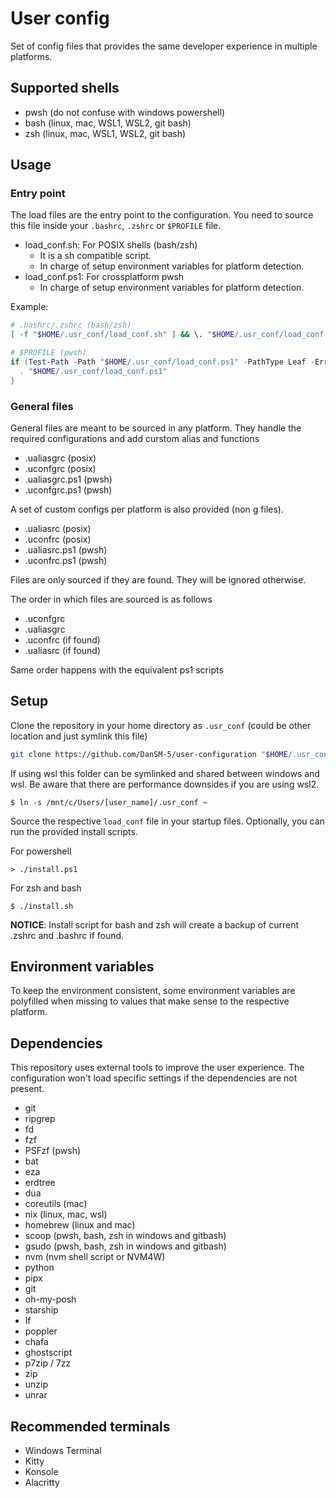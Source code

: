 User config
============

Set of config files that provides the same developer experience in multiple platforms.

## Supported shells

- pwsh (do not confuse with windows powershell)
- bash (linux, mac, WSL1, WSL2, git bash)
- zsh (linux, mac, WSL1, WSL2, git bash)

## Usage

### Entry point

The load files are the entry point to the configuration. You need to source this file inside your `.bashrc`, `.zshrc` or `$PROFILE` file.

- load_conf.sh: For POSIX shells (bash/zsh)
  - It is a sh compatible script.
  - In charge of setup environment variables for platform detection.
- load_conf.ps1: For crossplatform pwsh
  - In charge of setup environment variables for platform detection.

Example:

```bash
# .bashrc/.zshrc (bash/zsh)
[ -f "$HOME/.usr_conf/load_conf.sh" ] && \. "$HOME/.usr_conf/load_conf.sh"
```

```powershell
# $PROFILE (pwsh)
if (Test-Path -Path "$HOME/.usr_conf/load_conf.ps1" -PathType Leaf -ErrorAction SilentlyContinue) {
  . "$HOME/.usr_conf/load_conf.ps1"
}
```

### General files

General files are meant to be sourced in any platform. They handle the required configurations and add curstom alias and functions

* .ualiasgrc (posix)
* .uconfgrc (posix)
* .ualiasgrc.ps1 (pwsh)
* .uconfgrc.ps1 (pwsh)

A set of custom configs per platform is also provided (non g files).

* .ualiasrc (posix)
* .uconfrc (posix)
* .ualiasrc.ps1 (pwsh)
* .uconfrc.ps1 (pwsh)

Files are only sourced if they are found. They will be ignored otherwise.

The order in which files are sourced is as follows

- .uconfgrc
- .ualiasgrc
- .uconfrc (if found)
- .ualiasrc (if found)

Same order happens with the equivalent ps1 scripts

## Setup

Clone the repository in your home directory as `.usr_conf` (could be other location and just symlink this file)

```bash
git clone https://github.com/DanSM-5/user-configuration "$HOME/.usr_conf"
```

If using wsl this folder can be symlinked and shared between windows and wsl.
Be aware that there are performance downsides if you are using wsl2.

```
$ ln -s /mnt/c/Users/[user_name]/.usr_conf ~
```

Source the respective `load_conf` file in your startup files.
Optionally, you can run the provided install scripts.

For powershell

```pwsh
> ./install.ps1
```

For zsh and bash

```
$ ./install.sh
```

**NOTICE**: Install script for bash and zsh will create a backup of current .zshrc and .bashrc if found.

## Environment variables

To keep the environment consistent, some environment variables are polyfilled when missing to values that make sense to the respective platform.

## Dependencies

This repository uses external tools to improve the user experience.
The configuration won't load specific settings if the dependencies are not present.

* git
* ripgrep
* fd
* fzf
* PSFzf (pwsh)
* bat
* eza
* erdtree
* dua
* coreutils (mac)
* nix (linux, mac, wsl)
* homebrew (linux and mac)
* scoop (pwsh, bash, zsh in windows and gitbash)
* gsudo (pwsh, bash, zsh in windows and gitbash)
* nvm (nvm shell script or NVM4W)
* python
* pipx
* git
* oh-my-posh
* starship
* lf
* poppler
* chafa
* ghostscript
* p7zip / 7zz
* zip
* unzip
* unrar

## Recommended terminals

- Windows Terminal
- Kitty
- Konsole
- Alacritty

